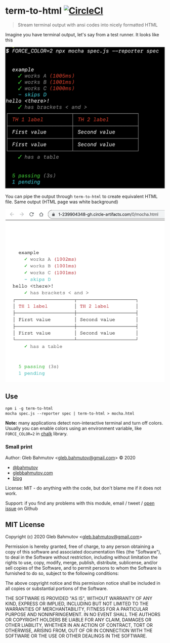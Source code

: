 # term-to-html [![CircleCI](https://circleci.com/gh/bahmutov/term-to-html/tree/master.svg?style=svg)](https://circleci.com/gh/bahmutov/term-to-html/tree/master)

> Stream terminal output with ansi codes into nicely formatted HTML

Imagine you have terminal output, let's say from a test runner. It looks like this

![terminal output](images/term.png)

You can pipe the output through `term-to-html` to create equivalent HTML file. Same output (HTML page was white background)

![html](images/html.png)

## Use

```shell
npm i -g term-to-html
mocha spec.js --reporter spec | term-to-html > mocha.html
```

**Note:** many applications detect non-interactive terminal and turn off colors. Usually you can enable colors using an environment variable, like `FORCE_COLOR=2` in [chalk](https://github.com/chalk/chalk) library.

### Small print

Author: Gleb Bahmutov &lt;gleb.bahmutov@gmail.com&gt; &copy; 2020

- [@bahmutov](https://twitter.com/bahmutov)
- [glebbahmutov.com](https://glebbahmutov.com)
- [blog](https://glebbahmutov.com/blog)

License: MIT - do anything with the code, but don't blame me if it does not work.

Support: if you find any problems with this module, email / tweet /
[open issue](https://github.com/bahmutov/term-to-html/issues) on Github

## MIT License

Copyright (c) 2020 Gleb Bahmutov &lt;gleb.bahmutov@gmail.com&gt;

Permission is hereby granted, free of charge, to any person
obtaining a copy of this software and associated documentation
files (the "Software"), to deal in the Software without
restriction, including without limitation the rights to use,
copy, modify, merge, publish, distribute, sublicense, and/or sell
copies of the Software, and to permit persons to whom the
Software is furnished to do so, subject to the following
conditions:

The above copyright notice and this permission notice shall be
included in all copies or substantial portions of the Software.

THE SOFTWARE IS PROVIDED "AS IS", WITHOUT WARRANTY OF ANY KIND,
EXPRESS OR IMPLIED, INCLUDING BUT NOT LIMITED TO THE WARRANTIES
OF MERCHANTABILITY, FITNESS FOR A PARTICULAR PURPOSE AND
NONINFRINGEMENT. IN NO EVENT SHALL THE AUTHORS OR COPYRIGHT
HOLDERS BE LIABLE FOR ANY CLAIM, DAMAGES OR OTHER LIABILITY,
WHETHER IN AN ACTION OF CONTRACT, TORT OR OTHERWISE, ARISING
FROM, OUT OF OR IN CONNECTION WITH THE SOFTWARE OR THE USE OR
OTHER DEALINGS IN THE SOFTWARE.

[npm-icon]: https://nodei.co/npm/term-to-html.svg?downloads=true
[npm-url]: https://npmjs.org/package/term-to-html
[renovate-badge]: https://img.shields.io/badge/renovate-app-blue.svg
[renovate-app]: https://renovateapp.com/
